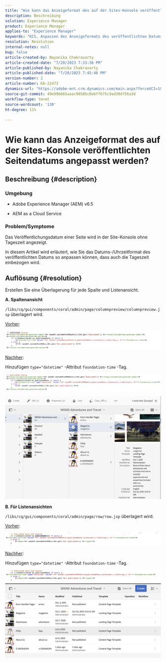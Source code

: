 ```yaml
---
title: "Wie kann das Anzeigeformat des auf der Sites-Konsole veröffentlichten Seitendatums angepasst werden?"
description: Beschreibung
solution: Experience Manager
product: Experience Manager
applies-to: "Experience Manager"
keywords: "KCS, Anpassen des Anzeigeformats des veröffentlichten Datums, um Zeit, AEM, Site-Konsole einzubeziehen"
resolution: Resolution
internal-notes: null
bug: false
article-created-by: Nayanika Chakravarty
article-created-date: "7/20/2023 7:33:36 PM"
article-published-by: Nayanika Chakravarty
article-published-date: "7/20/2023 7:45:46 PM"
version-number: 2
article-number: KA-22473
dynamics-url: "https://adobe-ent.crm.dynamics.com/main.aspx?forceUCI=1&pagetype=entityrecord&etn=knowledgearticle&id=60709c4f-3427-ee11-9966-6045bd006149"
source-git-commit: 49e996665aaac9058bc0ebff675c9ad39d756a3d
workflow-type: tm+mt
source-wordcount: '130'
ht-degree: 11%

---
```


# Wie kann das Anzeigeformat des auf der Sites-Konsole veröffentlichten Seitendatums angepasst werden?

## Beschreibung {#description}


### Umgebung

- Adobe Experience Manager (AEM) v6.5

- AEM as a Cloud Service

### Problem/Symptome

Das Veröffentlichungsdatum einer Seite wird in der Site-Konsole ohne Tageszeit angezeigt.

In diesem Artikel wird erläutert, wie Sie das Datums-/Uhrzeitformat des veröffentlichten Datums so anpassen können, dass auch die Tageszeit einbezogen wird.


## Auflösung {#resolution}


Erstellen Sie eine Überlagerung für jede Spalte und Listenansicht.

<b>A. Spaltenansicht</b>

`/libs/cq/gui/components/coral/admin/page/columnpreview/columnpreview.jsp` überlagert wird.

<u>Vorher</u>:

![](assets/76d8eda9-2625-ee11-9cbe-6045bd006a22.png)

<u>Nachher</u>:

Hinzufügen `type="datetime"` -Attribut `foundation-time` -Tag.

![](assets/bc3fccb7-2625-ee11-9cbe-6045bd006a22.png)

![](assets/4b4c42f9-2625-ee11-9cbe-6045bd006a22.png)

<b>B. Für Listenansichten</b>

`/libs/cq/gui/components/coral/admin/page/row/row.jsp` überlagert wird.

<u>Vorher</u>:

![](assets/b4d354c8-2625-ee11-9cbe-6045bd006a22.png)

<u>Nachher</u>:

Hinzufügen `type="datetime"` -Attribut `foundation-time` -Tag.

![](assets/82f75cd6-2625-ee11-9cbe-6045bd006a22.png)
![](assets/807c0517-2725-ee11-9cbe-6045bd006a22.png)
